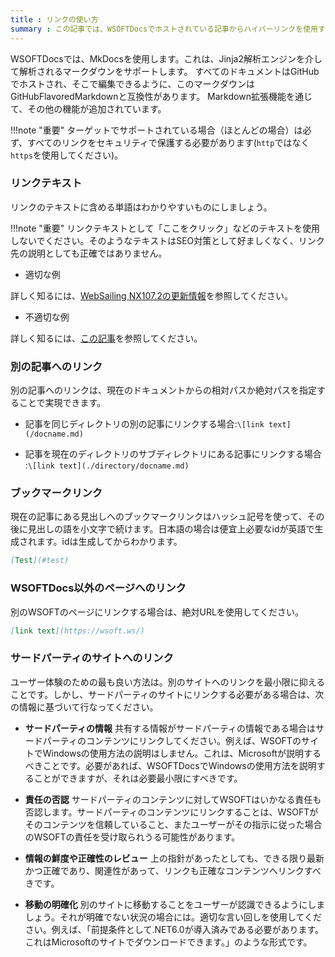 ```yaml
---
title : リンクの使い方
summary : この記事では、WSOFTDocsでホストされている記事からハイパーリンクを使用する方法について説明します。いくつか規則がありますが、リンクは同じサイト内でも、外部のサイトやURL上のコンテンツでも、どこへでもMarkdownに簡単に追加できます。
---
```


WSOFTDocsでは、MkDocsを使用します。これは、Jinja2解析エンジンを介して解析されるマークダウンをサポートします。
すべてのドキュメントはGitHubでホストされ、そこで編集できるように、このマークダウンはGitHubFlavoredMarkdownと互換性があります。
Markdown拡張機能を通じて、その他の機能が追加されています。

!!!note "重要"
    ターゲットでサポートされている場合（ほとんどの場合）は必ず、すべてのリンクをセキュリティで保護する必要があります(`http`ではなく`https`を使用してください)。

### リンクテキスト
リンクのテキストに含める単語はわかりやすいものにしましょう。

!!!note "重要"
    リンクテキストとして「ここをクリック」などのテキストを使用しないでください。そのようなテキストはSEO対策として好ましくなく、リンク先の説明としても正確ではありません。

* 適切な例

詳しく知るには、[WebSailing NX107.2の更新情報](/websailing/changelog/1072)を参照してください。

* 不適切な例

詳しく知るには、[この記事](/websailing/changelog/1072)を参照してください。

### 別の記事へのリンク
別の記事へのリンクは、現在のドキュメントからの相対パスか絶対パスを指定することで実現できます。

* 記事を同じディレクトリの別の記事にリンクする場合:`\[link text](/docname.md)`

* 記事を現在のディレクトリのサブディレクトリにある記事にリンクする場合 :`\[link text](./directory/docname.md)`

### ブックマークリンク
現在の記事にある見出しへのブックマークリンクはハッシュ記号を使って、その後に見出しの語を小文字で続けます。日本語の場合は便宜上必要なidが英語で生成されます。idは生成してからわかります。

```md title="MarkDown"
[Test](#test)
```
### WSOFTDocs以外のページへのリンク
別のWSOFTのページにリンクする場合は、絶対URLを使用してください。

```md title="markdown"
[link text](https://wsoft.ws/)
```

### サードパーティのサイトへのリンク
ユーザー体験のための最も良い方法は。別のサイトへのリンクを最小限に抑えることです。しかし、サードパーティのサイトにリンクする必要がある場合は、次の情報に基づいて行なってください。

* **サードパーティの情報** 共有する情報がサードパーティの情報である場合はサードパーティのコンテンツにリンクしてください。例えば、WSOFTのサイトでWindowsの使用方法の説明はしません。これは、Microsoftが説明するべきことです。必要があれば、WSOFTDocsでWindowsの使用方法を説明することができますが、それは必要最小限にすべきです。

* **責任の否認** サードパーティのコンテンツに対してWSOFTはいかなる責任も否認します。サードパーティのコンテンツにリンクすることは、WSOFTがそのコンテンツを信頼していること、またユーザーがその指示に従った場合のWSOFTの責任を受け取られうる可能性があります。

* **情報の鮮度や正確性のレビュー** 上の指針があったとしても、できる限り最新かつ正確であり、関連性があって、リンクも正確なコンテンツへリンクすべきです。

* **移動の明確化** 別のサイトに移動することをユーザーが認識できるようにしましょう。それが明確でない状況の場合には。適切な言い回しを使用してください。例えば、「前提条件として.NET6.0が導入済みである必要があります。これはMicrosoftのサイトでダウンロードできます。」のような形式です。

